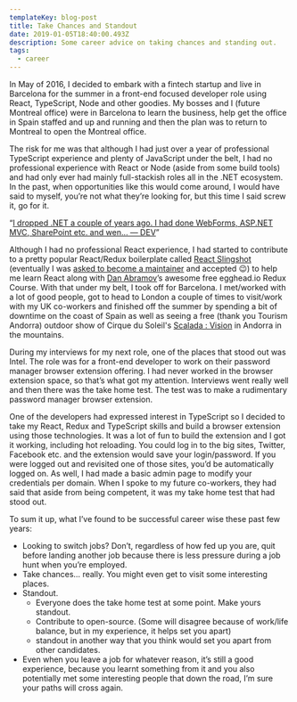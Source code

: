 ```yaml
---
templateKey: blog-post
title: Take Chances and Standout
date: 2019-01-05T18:40:00.493Z
description: Some career advice on taking chances and standing out.
tags:
  - career
---
```

In May of 2016, I decided to embark with a fintech startup and live in Barcelona for the summer in a front-end focused developer role using React, TypeScript, Node and other goodies. My bosses and I (future Montreal office) were in Barcelona to learn the business, help get the office in Spain staffed and up and running and then the plan was to return to Montreal to open the Montreal office.

The risk for me was that although I had just over a year of professional TypeScript experience and plenty of JavaScript under the belt, I had no professional experience with React or Node (aside from some build tools) and had only ever had mainly full-stackish roles all in the .NET ecosystem. In the past, when opportunities like this would come around, I would have said to myself, you’re not what they’re looking for, but this time I said screw it, go for it.

“[I dropped .NET a couple of years ago. I had done WebForms, ASP.NET MVC, SharePoint etc. and wen… — DEV](https://dev.to/nickytonline/comment/2ao1)”

Although I had no professional React experience, I had started to contribute to a pretty popular React/Redux boilerplate called [React Slingshot](https://github.com/coryhouse/react-slingshot/commits?author=nickytonline) (eventually I was [asked to become a maintainer]([https://github.com/coryhouse/react-slingshot/pull/298#issuecomment-258616537]) and accepted 😉) to help me learn React along with [Dan Abramov](https://dev.to/dan_abramov)’s awesome free egghead.io Redux Course. With that under my belt, I took off for Barcelona. I met/worked with a lot of good people, got to head to London a couple of times to visit/work with my UK co-workers and finished off the summer by spending a bit of downtime on the coast of Spain as well as seeing a free (thank you Tourism Andorra) outdoor show of Cirque du Soleil's [Scalada : Vision](https://visitandorra.com/en/agenda/scalada-vision-by-cirque-du-soleil-2016/) in Andorra in the mountains.

During my interviews for my next role, one of the places that stood out was Intel. The role was for a front-end developer to work on their password manager browser extension offering. I had never worked in the browser extension space, so that’s what got my attention. Interviews went really well and then there was the take home test. The test was to make a rudimentary password manager browser extension.

One of the developers had expressed interest in TypeScript so I decided to take my React, Redux and TypeScript skills and build a browser extension using those technologies. It was a lot of fun to build the extension and I got it working, including hot reloading. You could log in to the big sites, Twitter, Facebook etc. and the extension would save your login/password. If you were logged out and revisited one of those sites, you’d be automatically logged on. As well, I had made a basic admin page to modify your credentials per domain. When I spoke to my future co-workers, they had said that aside from being competent, it was my take home test that had stood out. 

To sum it up, what I’ve found to be successful career wise these past few years:
* Looking to switch jobs? Don’t, regardless of how fed up you are, quit before landing another job because there is less pressure during a job hunt when you’re employed.
* Take chances… really. You might even get to visit some interesting places.
* Standout.
  * Everyone does the take home test at some point. Make yours standout.
  * Contribute to open-source. (Some will disagree because of work/life balance, but in my experience, it helps set you apart)
  * standout in another way that you think would set you apart from other candidates.
* Even when you leave a job for whatever reason, it’s still a good experience, because you learnt something from it and you also potentially met some interesting people that down the road, I’m sure your paths will cross again.
